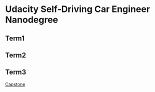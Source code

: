 # Udacity Self-Driving Car Engineer Nanodegree
## Term1
## Term2
## Term3
[Capstone](https://github.com/diogo-aos/CarND-Capstone)
